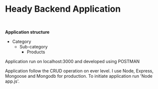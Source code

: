 <h1>Heady Backend Application</h1>
<br>
<p><strong>Application structure</strong></p>
<ul>
    <li>
        Category
        <ul>
            <li>
                Sub-category
                <ul>
                    <li>
                        Products
                    </li>
                </ul>
            </li>   
        </ul>
    </li>
</ul>
<p>Application run on localhost:3000 and developed using POSTMAN</p>
<p>Application follow the CRUD operation on ever level. I use Node, Express, Mongoose and Mongodb for production. To initiate application run 'Node app.js'. </p>